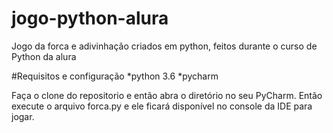 # jogo-python-alura
Jogo da forca e adivinhação criados em python, feitos durante o curso de Python da alura


#Requisitos e configuração
*python 3.6
*pycharm

Faça o clone do repositorio e então abra o diretório no seu PyCharm. Então execute o arquivo 
forca.py e ele ficará disponível no console da IDE para jogar. 